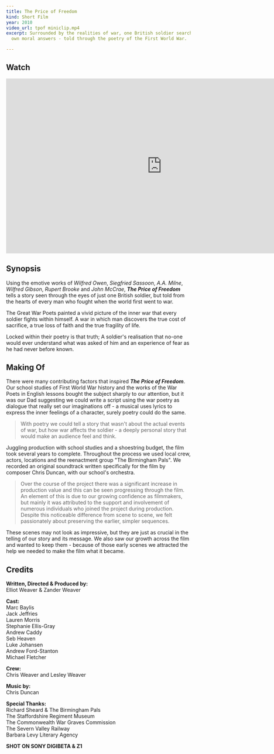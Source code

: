 ```yaml
---
title: The Price of Freedom
kind: Short Film
year: 2010
video_url: tpof miniclip.mp4
excerpt: Surrounded by the realities of war, one British soldier searches for his
  own moral answers - told through the poetry of the First World War.

---
```

## Watch

<iframe src="https://www.vimeo.com/14475874" width="850" height="478" frameborder="0" webkitallowfullscreen mozallowfullscreen allowfullscreen></iframe>

## Synopsis

Using the emotive works of _Wilfred Owen_, _Siegfried Sassoon_, _A.A. Milne_, _Wilfred Gibson_, _Rupert Brooke_ and _John McCrae_, **_The Price of Freedom_** tells a story seen through the eyes of just one British soldier, but told from the hearts of every man who fought when the world first went to war.  
  
The Great War Poets painted a vivid picture of the inner war that every soldier fights within himself. A war in which man discovers the true cost of sacrifice, a true loss of faith and the true fragility of life.   
  
Locked within their poetry is that truth; A soldier's realisation that no-one would ever understand what was asked of him and an experience of fear as he had never before known.

## Making Of

There were many contributing factors that inspired **_The Price of Freedom_**. Our school studies of First World War history and the works of the War Poets in English lessons bought the subject sharply to our attention, but it was our Dad suggesting we could write a script using the war poetry as dialogue that really set our imaginations off - a musical uses lyrics to express the inner feelings of a character, surely poetry could do the same.

> With poetry we could tell a story that wasn't about the actual events of war, but how war affects the soldier - a deeply personal story that would make an audience feel and think.

Juggling production with school studies and a shoestring budget, the film took several years to complete. Throughout the process we used local crew, actors, locations and the reenactment group "The Birmingham Pals". We recorded an original soundtrack written specifically for the film by composer Chris Duncan, with our school's orchestra.

> Over the course of the project there was a significant increase in production value and this can be seen progressing through the film. An element of this is due to our growing confidence as filmmakers, but mainly it was attributed to the support and involvement of numerous individuals who joined the project during production. Despite this noticeable difference from scene to scene, we felt passionately about preserving the earlier, simpler sequences.

These scenes may not look as impressive, but they are just as crucial in the telling of our story and its message. We also saw our growth across the film and wanted to keep them - because of those early scenes we attracted the help we needed to make the film what it became.

## Credits

**Written, Directed & Produced by:** <br>Elliot Weaver & Zander Weaver  
  
**Cast:** <br>Marc Baylis<br>Jack Jeffries<br>Lauren Morris<br>Stephanie Ellis-Gray<br>Andrew Caddy<br>Seb Heaven<br>Luke Johansen<br>Andrew Ford-Stanton<br>Michael Fletcher  
  
**Crew:** <br>Chris Weaver and Lesley Weaver  
  
**Music by:** <br>Chris Duncan  
  
**Special Thanks:** <br>Richard Sheard & The Birmingham Pals<br>The Staffordshire Regiment Museum<br>The Commonwealth War Graves Commission<br>The Severn Valley Railway<br>Barbara Levy Literary Agency  
  
**SHOT ON SONY DIGIBETA & Z1**